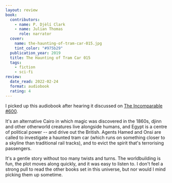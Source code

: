 ```yaml
---
layout: review
book:
  contributors:
    - name: P. Djèlí Clark
    - name: Julian Thomas
      role: narrator
  cover:
    name: the-haunting-of-tram-car-015.jpg
    tint_color: "#975b29"
  publication_year: 2019
  title: The Haunting of Tram Car 015
  tags:
    - fiction
    - sci-fi
review:
  date_read: 2022-02-24
  format: audiobook
  rating: 4
---
```


I picked up this audiobook after hearing it discussed on [The&nbsp;Incomparable #600](https://www.theincomparable.com/theincomparable/600/).

It's an alternative Cairo in which magic was discovered in the 1860s, djinn and other otherworld creatures live alongside humans, and Egypt is a centre of political power -- and drive out the British.
Agents Hamed and Onsi are called to investigate a haunted tram car (which runs on something closer to a skyline than traditional rail tracks), and to evict the spirit that's terrorising passengers.

It's a gentle story without too many twists and turns.
The worldbuilding is fun, the plot moves along quickly, and it was easy to listen to.
I don't feel a strong pull to read the other books set in this universe, but nor would I mind picking them up sometime.


